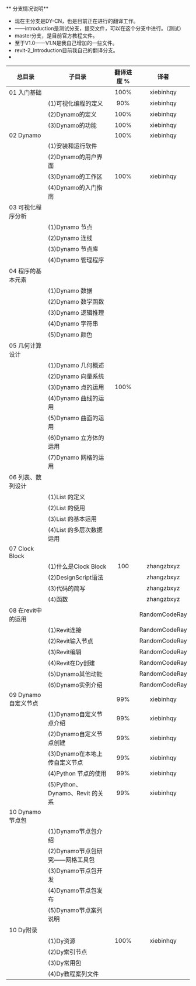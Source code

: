 ** 分支情况说明**

*  现在主分支是DY-CN，也是目前正在进行的翻译工作。
*  ——introduction是测试分支，提交文件，可以在这个分支中进行。（测试）
*  master分支，是目前官方教程文件。
*  至于V1.0——V1.N是我自己增加的一些文件。
*  revit-2_Introduction目前我自己的翻译分支。
*  


| 总目录        | 子目录        | 翻译进度 %  | 译者 |
| ------------- |-------------|:-----:|:-----:|
|01 入门基础    ||100%|xiebinhqy
||(1)可视化编程的定义|90%|xiebinhqy
||(2)Dynamo的定义|100%|xiebinhqy
||(3)Dynamo的功能|100%|xiebinhqy
|02 Dynamo||100%|xiebinhqy
||(1)安装和运行软件||
||(2)Dynamo的用户界面||
||(3)Dynamo的工作区|100%|xiebinhqy
||(4)Dynamo的入门指南||
|03 可视化程序分析|||
||(1)Dynamo 节点||
||(2)Dynamo 连线||
||(3)Dynamo 节点库||
||(4)Dynamo 管理程序||
|04 程序的基本元素|||
||(1)Dynamo 数据||
||(2)Dynamo 数学函数||
||(3)Dynamo 逻辑推理||
||(4)Dynamo 字符串||
||(5)Dynamo 颜色||
|05 几何计算设计|||
||(1)Dynamo 几何概述||
||(2)Dynamo 向量系统||
||(3)Dynamo 点的运用|100%|
||(4)Dynamo 曲线的运用||
||(5)Dynamo 曲面的运用||
||(6)Dynamo 立方体的运用||
||(7)Dynamo 网格的运用||
|06 列表、数列设计|||
||(1)List 的定义||
||(2)List 的使用||
||(3)List 的基本运用||
||(4)List 的多层次数据运用||
|07 Clock Block|||
||(1)什么是Clock Block|100|zhangzbxyz
||(2)DesignScript语法||zhangzbxyz
||(3)代码的简写||zhangzbxyz
||(4)函数||zhangzbxyz
|08 在revit中的运用|||RandomCodeRay
||(1)Revit连接||RandomCodeRay
||(2)Revit输入节点||RandomCodeRay
||(3)Revit编辑||RandomCodeRay
||(4)Revit在Dy创建||RandomCodeRay
||(5)Dynamo其他动能||RandomCodeRay
||(6)Dynamo实例介绍||RandomCodeRay
|09 Dynamo自定义节点||99%|xiebinhqy
||(1)Dynamo自定义节点介绍|99%|xiebinhqy
||(2)Dynamo自定义节点创建|99%|xiebinhqy
||(3)Dynamo在本地上传自定义节点|99%|xiebinhqy
||(4)Python 节点的使用|99%|xiebinhqy
||(5)Python、Dynamo、Revit 的关系|99%|xiebinhqy
|10 Dynamo节点包|||
||(1)Dynamo节点包介绍||
||(2)Dynamo节点包研究——网格工具包||
||(3)Dynamo节点包开发||
||(4)Dynamo节点包发布||
||(5)Dynamo节点案列说明||
|10 Dy附录|||
||(1)Dy资源|100%|xiebinhqy
||(2)Dy索引节点||
||(3)Dy常用包||
||(4)Dy教程案列文件||



